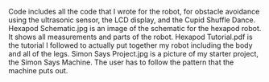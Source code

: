 Code includes all the code that I wrote for the robot, for obstacle avoidance using the ultrasonic sensor, the LCD display, and the Cupid Shuffle Dance.
Hexapod Schematic.jpg is an image of the schematic for the hexapod robot. It shows all measurements and parts of the robot.
Hexapod Tutorial.pdf is the tutorial I followed to actually put together my robot including the body and all of the legs.
Simon Says Project.jpg is a picture of my starter project, the Simon Says Machine. The user has to follow the pattern that the machine puts out.
